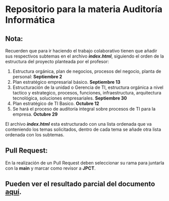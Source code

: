 # Repositorio para la materia Auditoría Informática

## Nota:
Recuerden que para ir haciendo el trabajo colaborativo tienen que añadir sus respectivos subtemas en el archivo ***index.html***, siguiendo el orden de la estructura del proyecto planteada por el profesor:
1.  Estructura orgánica, plan de negocios, procesos del negocio, planta de personal: **Septiembre 2**
2. Plan estratégico empresarial básico. **Septiembre 13**
3. Estructuración de la unidad o Gerencia de TI, estructura orgánica a nivel tactico y estrategico, procesos, funciones, infraestructura, arquitectura tecnológica, soluciones empresariales. **Septiembre 30**
4. Plan estratégico de TI Basico. **Octubre 12**
5. Se hará el proceso de auditoría integral sobre procesos de TI para la empresa.  **Octubre 29**


El archivo ***index.html*** esta estructurado con una lista ordenada que va conteniendo los temas solicitados, dentro de cada tema se añade otra lista ordenada con los subtemas.

## Pull Request:
En la realización de un Pull Request deben seleccionar su rama para juntarla con la **main** y marcar como revisor a **JPCT**.

## Pueden ver el resultado parcial del documento [aquí](https://lucasucaldas.github.io/auditoria/).
